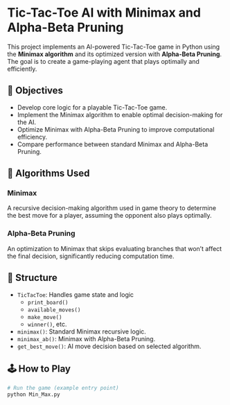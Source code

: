 # Tic-Tac-Toe AI with Minimax and Alpha-Beta Pruning

This project implements an AI-powered Tic-Tac-Toe game in Python using the **Minimax algorithm** and its optimized version with **Alpha-Beta Pruning**. The goal is to create a game-playing agent that plays optimally and efficiently.

## 🎯 Objectives

- Develop core logic for a playable Tic-Tac-Toe game.
- Implement the Minimax algorithm to enable optimal decision-making for the AI.
- Optimize Minimax with Alpha-Beta Pruning to improve computational efficiency.
- Compare performance between standard Minimax and Alpha-Beta Pruning.

## 🧠 Algorithms Used

### Minimax
A recursive decision-making algorithm used in game theory to determine the best move for a player, assuming the opponent also plays optimally.

### Alpha-Beta Pruning
An optimization to Minimax that skips evaluating branches that won’t affect the final decision, significantly reducing computation time.

## 📁 Structure

- `TicTacToe`: Handles game state and logic
  - `print_board()`
  - `available_moves()`
  - `make_move()`
  - `winner()`, etc.
- `minimax()`: Standard Minimax recursive logic.
- `minimax_ab()`: Minimax with Alpha-Beta Pruning.
- `get_best_move()`: AI move decision based on selected algorithm.

## 🕹️ How to Play

```bash
# Run the game (example entry point)
python Min_Max.py
